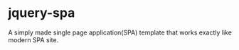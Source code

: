# jquery-spa
A simply made single page application(SPA) template that works exactly like modern SPA site. 
